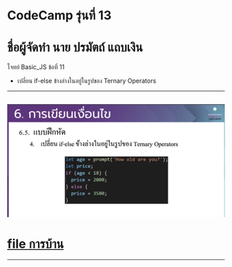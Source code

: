 # CodeCamp รุ่นที่ 13

# **ชื่อผู้จัดทำ นาย ปรมัตถ์ แถบเงิน**

โจทย์ Basic_JS ข้อที่ 11
- เปลี่ยน if-else ข้างล่างในอยู่ในรูปของ Ternary Operators
---
![picpra gob](pic11.png)
---
# [file การบ้าน](basicJS11.html)
---